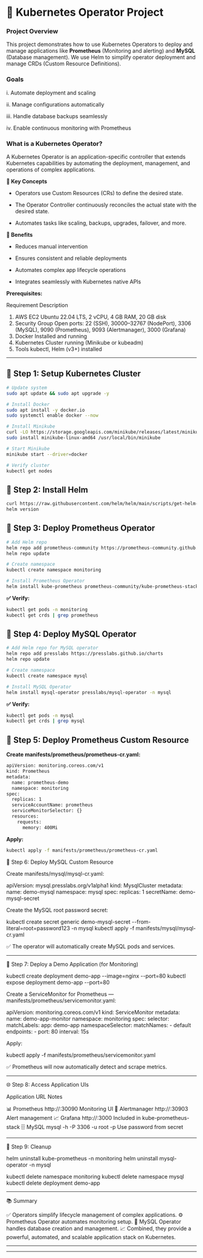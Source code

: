 
# 🚀 Kubernetes Operator Project

### Project Overview
This project demonstrates how to use Kubernetes Operators to deploy and manage applications like **Prometheus** (Monitoring and alerting) and **MySQL** (Database management).
We use Helm to simplify operator deployment and manage CRDs (Custom Resource Definitions).

### Goals

  i. Automate deployment and scaling

  ii. Manage configurations automatically

  iii. Handle database backups seamlessly

  iv. Enable continuous monitoring with Prometheus


### What is a Kubernetes Operator?

A Kubernetes Operator is an application-specific controller that extends Kubernetes capabilities by automating the deployment, management, and operations of complex applications.

 **📌 Key Concepts**

-  Operators use Custom Resources (CRs) to define the desired state.

-  The Operator Controller continuously reconciles the actual state with the desired state.

-  Automates tasks like scaling, backups, upgrades, failover, and more.


 **🌟 Benefits**

-  Reduces manual intervention

-  Ensures consistent and reliable deployments

-  Automates complex app lifecycle operations

-  Integrates seamlessly with Kubernetes native APIs



  **Prerequisites:**
  
  Requirement Description

  1.  AWS EC2 Ubuntu 22.04 LTS, 2 vCPU, 4 GB RAM, 20 GB disk
  2.  Security Group Open ports: 22 (SSH), 30000–32767 (NodePort), 3306 (MySQL), 9090 (Prometheus), 9093 (Alertmanager), 3000 (Grafana)
  3.  Docker Installed and running
  4.  Kubernetes Cluster running (Minikube or kubeadm)
  5.  Tools kubectl, Helm (v3+) installed



---

## 🧩 Step 1: Setup Kubernetes Cluster
```bash
# Update system
sudo apt update && sudo apt upgrade -y

# Install Docker
sudo apt install -y docker.io
sudo systemctl enable docker --now

# Install Minikube
curl -LO https://storage.googleapis.com/minikube/releases/latest/minikube-linux-amd64
sudo install minikube-linux-amd64 /usr/local/bin/minikube

# Start Minikube
minikube start --driver=docker

# Verify cluster
kubectl get nodes
```


## 🧩 Step 2: Install Helm

```bash
curl https://raw.githubusercontent.com/helm/helm/main/scripts/get-helm-3 | bash
helm version
```

## 🧩 Step 3: Deploy Prometheus Operator

```bash
# Add Helm repo
helm repo add prometheus-community https://prometheus-community.github.io/helm-charts
helm repo update

# Create namespace
kubectl create namespace monitoring

# Install Prometheus Operator
helm install kube-prometheus prometheus-community/kube-prometheus-stack -n monitoring
```

**✅ Verify:**

```bash
kubectl get pods -n monitoring
kubectl get crds | grep prometheus
```


## 🧩 Step 4: Deploy MySQL Operator

```bash
# Add Helm repo for MySQL operator
helm repo add presslabs https://presslabs.github.io/charts
helm repo update

# Create namespace
kubectl create namespace mysql

# Install MySQL Operator
helm install mysql-operator presslabs/mysql-operator -n mysql
```

**✅ Verify:**

```bash
kubectl get pods -n mysql
kubectl get crds | grep mysql
```



## 🧩 Step 5: Deploy Prometheus Custom Resource

**Create manifests/prometheus/prometheus-cr.yaml:**

```bash
apiVersion: monitoring.coreos.com/v1
kind: Prometheus
metadata:
  name: prometheus-demo
  namespace: monitoring
spec:
  replicas: 1
  serviceAccountName: prometheus
  serviceMonitorSelector: {}
  resources:
    requests:
      memory: 400Mi
```

**Apply:**

```bash
kubectl apply -f manifests/prometheus/prometheus-cr.yaml
```


🧩 Step 6: Deploy MySQL Custom Resource

Create manifests/mysql/mysql-cr.yaml:

apiVersion: mysql.presslabs.org/v1alpha1
kind: MysqlCluster
metadata:
  name: demo-mysql
  namespace: mysql
spec:
  replicas: 1
  secretName: demo-mysql-secret

Create the MySQL root password secret:

kubectl create secret generic demo-mysql-secret --from-literal=root=password123 -n mysql
kubectl apply -f manifests/mysql/mysql-cr.yaml

✅ The operator will automatically create MySQL pods and services.

---

🧩 Step 7: Deploy a Demo Application (for Monitoring)

kubectl create deployment demo-app --image=nginx --port=80
kubectl expose deployment demo-app --port=80

Create a ServiceMonitor for Prometheus — manifests/prometheus/servicemonitor.yaml:

apiVersion: monitoring.coreos.com/v1
kind: ServiceMonitor
metadata:
  name: demo-app-monitor
  namespace: monitoring
spec:
  selector:
    matchLabels:
      app: demo-app
  namespaceSelector:
    matchNames:
      - default
  endpoints:
    - port: 80
      interval: 15s

Apply:

kubectl apply -f manifests/prometheus/servicemonitor.yaml

✅ Prometheus will now automatically detect and scrape metrics.


---

🌐 Step 8: Access Application UIs

Application URL Notes

📊 Prometheus http://<EC2-IP>:30090 Monitoring UI
🔔 Alertmanager http://<EC2-IP>:30903 Alert management
📈 Grafana http://<EC2-IP>:3000 Included in kube-prometheus-stack
🗄️ MySQL mysql -h <EC2-IP> -P 3306 -u root -p Use password from secret



---

🧹 Step 9: Cleanup

helm uninstall kube-prometheus -n monitoring
helm uninstall mysql-operator -n mysql

kubectl delete namespace monitoring
kubectl delete namespace mysql
kubectl delete deployment demo-app


---

📚 Summary

✅ Operators simplify lifecycle management of complex applications.
⚙️ Prometheus Operator automates monitoring setup.
💾 MySQL Operator handles database creation and management.
📈 Combined, they provide a powerful, automated, and scalable application stack on Kubernetes.


---



---
